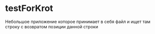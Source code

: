 # testForKrot
 
Небольшое приложение которое принимает в себя файл и ищет там строку с возвратом позиции данной строки
